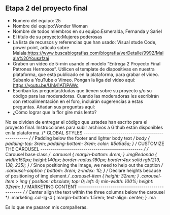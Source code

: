 ## Etapa 2 del proyecto final

- Numero del equipo: 25
- Nombre del equipo:Wonder Woman
- Nombre de todos miembros en su equipo:Esmeralda, Fernanda y Sariel
- El título de su proyecto:Mujeres poderosas
- La lista de recursos y referencias que han usado: Visual stude Code, power point, artículo sobre Malala:https://www.buscabiografias.com/biografia/verDetalle/9992/Malala%20Yousafzai
- Graben un video de 5-min usando el modelo “Entrega 2 Proyecto Final Patrones Hermosos”. Utilicen el template de diapositivas en nuestra plataforma, que está publicado en la plataforma, para grabar el video. Subanlo a YouTube o Vimeo. Pongan la liga del vídeo aquí: https://youtu.be/UhM1ATIPAWc
- Escriban las preguntas/dudas que tienen sobre su proyecto y/o su código para las moderadoras. Cuando las moderadoras les escribirán con retroalimentación en el foro, incluirán sugerencias a estas preguntas. Añadan sus preguntas aquí:
- ¿Cómo lograr que la flor gire más lento?

No se olviden de entregar el código que ustedes han escrito para el proyecto final. Instrucciones para subir archivos a Github están disponibles en la plataforma.
/* GLOBAL STYLES -------------------------------------------------- */ /* Padding below the footer and lighter body text */ body { padding-top: 3rem; padding-bottom: 3rem; color: #5a5a5a; } /* CUSTOMIZE THE CAROUSEL -------------------------------------------------- */ /* Carousel base class */ .carousel { margin-bottom: 4rem; } .imgRedonda { width:150px; height:140px; border-radius:160px; border:4px solid rgb(219, 138, 235); } /* Since positioning the image, we need to help out the caption */ .carousel-caption { bottom: 3rem; z-index: 10; } /* Declare heights because of positioning of img element */ .carousel-item { height: 32rem; } .carousel-item > img { position: absolute; top: 0; left: 0; min-width: 100%; height: 32rem; } /* MARKETING CONTENT -------------------------------------------------- */ /* Center align the text within the three columns below the carousel */ .marketing .col-lg-4 { margin-bottom: 1.5rem; text-align: center; } .ma

Es lo que me pasaron mis compañeras.
